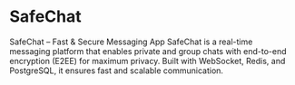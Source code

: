 # SafeChat
SafeChat – Fast &amp; Secure Messaging App  SafeChat is a real-time messaging platform that enables private and group chats with end-to-end encryption (E2EE) for maximum privacy. Built with WebSocket, Redis, and PostgreSQL, it ensures fast and scalable communication.
